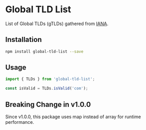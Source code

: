 # Global TLD List

List of Global TLDs (gTLDs) gathered from [IANA](http://data.iana.org/TLD/tlds-alpha-by-domain.txt).

## Installation

```sh
npm install global-tld-list --save
```

## Usage

```js
import { TLDs } from 'global-tld-list';

const isValid = TLDs.isValid('com');
```

## Breaking Change in v1.0.0
Since v1.0.0, this package uses map instead of array for runtime performance.
